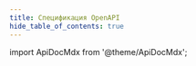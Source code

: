```yaml
---
title: Спецификация OpenAPI
hide_table_of_contents: true
---
```


import ApiDocMdx from '@theme/ApiDocMdx';

<ApiDocMdx id="specification" />